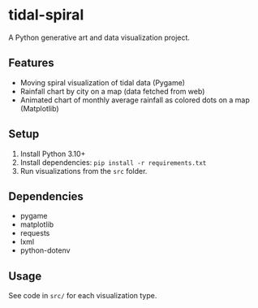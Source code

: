 # tidal-spiral

A Python generative art and data visualization project.

## Features
- Moving spiral visualization of tidal data (Pygame)
- Rainfall chart by city on a map (data fetched from web)
- Animated chart of monthly average rainfall as colored dots on a map (Matplotlib)

## Setup
1. Install Python 3.10+
2. Install dependencies: `pip install -r requirements.txt`
3. Run visualizations from the `src` folder.

## Dependencies
- pygame
- matplotlib
- requests
- lxml
- python-dotenv

## Usage
See code in `src/` for each visualization type.

